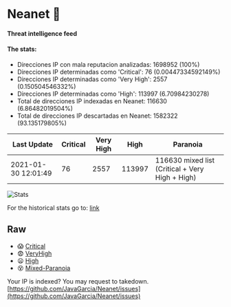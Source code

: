 # Neanet :hocho:
#### Threat intelligence feed
#### The stats:

- Direcciones IP con mala reputacion analizadas: 1698952 (100%)
- Direcciones IP determinadas como 'Critical':  76 (0.00447334592149%)
- Direcciones IP determinadas como 'Very High':  2557 (0.150504546332%)
- Direcciones IP determinadas como 'High':  113997 (6.70984230278)
- Total de direcciones IP indexadas en Neanet:  116630 (6.86482019504%)
- Total de direcciones IP descartadas en Neanet:  1582322 (93.135179805%)

| Last Update | Critical | Very High | High | Paranoia |
| --- | --- | --- | --- | --- |
| 2021-01-30 12:01:49 | 76 | 2557 | 113997 | 116630 mixed list (Critical + Very High + High)|

![Stats](https://docs.google.com/spreadsheets/d/e/2PACX-1vSnaNMIXVabIpDJjufMlzH7poXnshF3mgd8Is1g9ytUEzVsP5my4Trn8f-xkoLLQ38xpL3HtmUexLo6/pubchart?oid=501124687&format=image)

For the historical stats go to: [link](/stats.csv)
## Raw
- :scream: [Critical](https://raw.githubusercontent.com/JavaGarcia/Neanet/master/blacklists/neanet_critical.txt)
- :fearful: [VeryHigh](https://raw.githubusercontent.com/JavaGarcia/Neanet/master/blacklists/neanet_veryHigh.txtt)
- :frowning: [High](https://raw.githubusercontent.com/JavaGarcia/Neanet/master/blacklists/neanet_high.txt)
- :dizzy_face: [Mixed-Paranoia](https://raw.githubusercontent.com/JavaGarcia/Neanet/master/blacklists/neanet_all.txt)


Your IP is indexed? You may request to takedown. [https://github.com/JavaGarcia/Neanet/issues](https://github.com/JavaGarcia/Neanet/issues)


























































































































































































































































































































































































































































































































































































































































































































































































































































































































































































































































































































































































































































































































































































































































































































































































































































































































































































































































































































































































































































































































































































































































































































































































































































































































































































































































































































































































































































































































































































































































































































































































































































































































































































































































































































































































































































































































































































































































































































































































